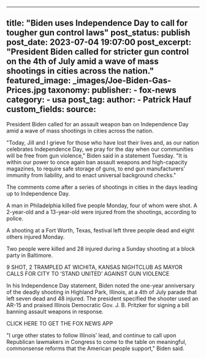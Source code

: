 
---
title: "Biden uses Independence Day to call for tougher gun control laws" 
post_status: publish
post_date: 2023-07-04 19:07:00 
post_excerpt: "President Biden called for stricter gun control on the 4th of July amid a wave of mass shootings in cities across the nation."
featured_image: _images/Joe-Biden-Gas-Prices.jpg 
taxonomy:
    publisher:
        - fox-news
    category:
        - usa 
    post_tag:
    author:
        - Patrick Hauf
custom_fields:
    source: 
---
President Biden called for an assault weapon ban on Independence Day amid a wave of mass shootings in cities across the nation.

&quot;Today, Jill and I grieve for those who have lost their lives and, as our nation celebrates Independence Day, we pray for the day when our communities will be free from gun violence,&quot; Biden said in a statement Tuesday. &quot;It is within our power to once again ban assault weapons and high-capacity magazines, to require safe storage of guns, to end gun manufacturers’ immunity from liability, and to enact universal background checks.&quot;

The comments come after a series of shootings in cities in the days leading up to Independence Day.

A man in Philadelphia killed five people Monday, four of whom were shot. A 2-year-old and a 13-year-old were injured from the shootings, according to police.

A shooting at a Fort Worth, Texas, festival left three people dead and eight others injured Monday.

Two people were killed and 28 injured during a Sunday shooting at a block party in Baltimore.

9 SHOT, 2 TRAMPLED AT WICHITA, KANSAS NIGHTCLUB AS MAYOR CALLS FOR CITY TO ‘STAND UNITED’ AGAINST GUN VIOLENCE

In his Independence Day statement, Biden noted the one-year anniversary of the deadly shooting in Highland Park, Illinois, at a 4th of July parade that left seven dead and 48 injured. The president specified the shooter used an AR-15 and praised Illinois Democratic Gov. J. B. Pritzker for signing a bill banning assault weapons in response.

CLICK HERE TO GET THE FOX NEWS APP

&quot;I urge other states to follow Illinois’ lead, and continue to call upon Republican lawmakers in Congress to come to the table on meaningful, commonsense reforms that the American people support,&quot; Biden said. 
